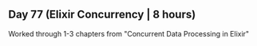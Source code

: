## Day 77 (Elixir Concurrency | 8 hours)

Worked through 1-3 chapters from "Concurrent Data Processing in Elixir"
